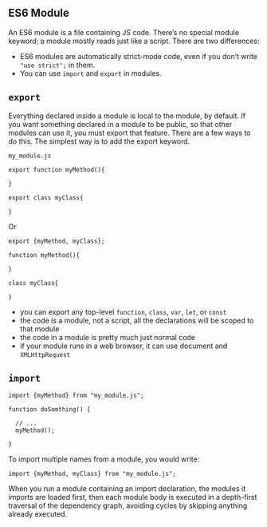 ## ES6 Module
An ES6 module is a file containing JS code. There’s no special module keyword; a module mostly reads just like a script.
There are two differences:
* ES6 modules are automatically strict-mode code, even if you don’t write `"use strict";` in them.
* You can use `import` and `export` in modules.

## `export`
Everything declared inside a module is local to the module, by default. If you want something declared in a module to be public, 
so that other modules can use it, you must export that feature. There are a few ways to do this. The simplest way is to add the export keyword.   

`my_module.js`
```
export function myMethod(){

}

export class myClass{

}
```
Or
```
export {myMethod, myClass};

function myMethod(){

}

class myClass{

}
```
* you can export any top-level `function`, `class`, `var`, `let`, or `const`
* the code is a module, not a script, all the declarations will be scoped to that module
* the code in a module is pretty much just normal code
* if your module runs in a web browser, it can use document and `XMLHttpRequest`

## `import`
```
import {myMethod} from "my_module.js";

function doSomthing() {

  // ...
  myMethod();
  
}
```
To import multiple names from a module, you would write:
```
import {myMethod, myClass} from "my_module.js";
```
When you run a module containing an import declaration, the modules it imports are loaded first, then each module body is executed in a depth-first traversal of the dependency graph, avoiding cycles by skipping anything already executed.


